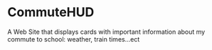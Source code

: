 # CommuteHUD
A Web Site that displays cards with important information about my commute to school: weather, train times...ect
